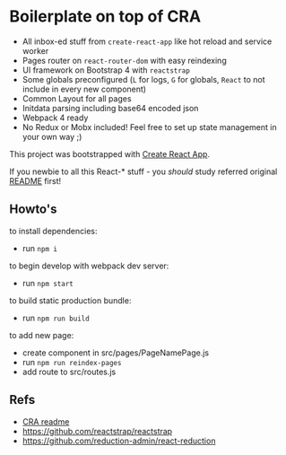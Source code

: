 # Boilerplate on top of CRA

* All inbox-ed stuff from `create-react-app` like hot reload and service worker
* Pages router on `react-router-dom` with easy reindexing
* UI framework on Bootstrap 4 with `reactstrap`
* Some globals preconfigured (`L` for logs, `G` for globals, `React` to not include in every new component)
* Common Layout for all pages
* Initdata parsing including base64 encoded json
* Webpack 4 ready
* No Redux or Mobx included! Feel free to set up state management in your own way ;)

This project was bootstrapped with [Create React App](https://github.com/facebookincubator/create-react-app).

If you newbie to all this React-* stuff - you *should* study referred original [README](https://github.com/facebookincubator/create-react-app/blob/master/packages/react-scripts/template/README.md) first!


## Howto's

to install dependencies:
* run `npm i`

to begin develop with webpack dev server:
* run `npm start`

to build static production bundle:
* run `npm run build`

to add new page:
* create component in src/pages/PageNamePage.js
* run `npm run reindex-pages`
* add route to src/routes.js

## Refs

* [CRA readme](https://github.com/facebookincubator/create-react-app/blob/master/packages/react-scripts/template/README.md)
* https://github.com/reactstrap/reactstrap
* https://github.com/reduction-admin/react-reduction
